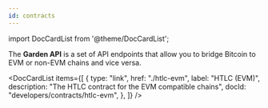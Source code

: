 ```yaml
---
id: contracts
---
```


import DocCardList from '@theme/DocCardList';

The **Garden API** is a set of API endpoints that allow you to bridge Bitcoin to EVM or non-EVM chains and vice versa.

<DocCardList
items={[
{
type: "link",
href: "./htlc-evm",
label: "HTLC (EVM)",
description: "The HTLC contract for the EVM compatible chains",
docId: "developers/contracts/htlc-evm",
},
]}
/>

